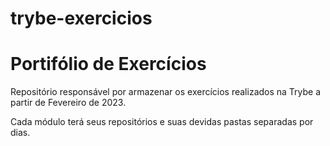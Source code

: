 # trybe-exercicios

# Portifólio de Exercícios 

Repositório responsável por armazenar os exercícios realizados na Trybe a partir de Fevereiro de 2023.

Cada módulo terá seus repositórios e suas devidas pastas separadas por dias. 
